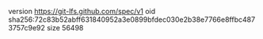 version https://git-lfs.github.com/spec/v1
oid sha256:72c83b52abff631840952a3e0899bfdec030e2b38e7766e8ffbc4873757c9e92
size 56498
